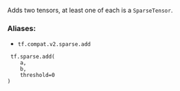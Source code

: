 Adds two tensors, at least one of each is a `SparseTensor`.
### Aliases:
- `tf.compat.v2.sparse.add`

```
 tf.sparse.add(
    a,
    b,
    threshold=0
)
```
